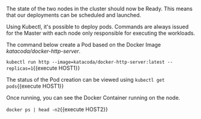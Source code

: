 The state of the two nodes in the cluster should now be Ready. This means that our deployments can be scheduled and launched.

Using Kubectl, it's possible to deploy pods. Commands are always issued for the Master with each node only responsible for executing the workloads.

The command below create a Pod based on the Docker Image _katacoda/docker-http-server_.

`kubectl run http --image=katacoda/docker-http-server:latest --replicas=1`{{execute HOST1}}

The status of the Pod creation can be viewed using `kubectl get pods`{{execute HOST1}}

Once running, you can see the Docker Container running on the node.

`docker ps | head -n2`{{execute HOST2}}

